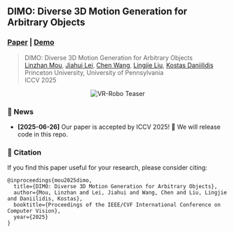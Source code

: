 ## DIMO: Diverse 3D Motion Generation for Arbitrary Objects

### [Paper](https://drive.google.com/file/d/1OLg6frLoSHVi1b9vrG6azwlVSc3UngYE/view) | [Demo](https://youtu.be/CY2jTIpEN-I)

> DIMO: Diverse 3D Motion Generation for Arbitrary Objects \
> [Linzhan Mou](https://linzhanm.github.io/), [Jiahui Lei](https://www.cis.upenn.edu/~leijh/), [Chen Wang](https://cwchenwang.github.io/), [Lingjie Liu](https://lingjie0206.github.io/), [Kostas Daniilidis](https://www.cis.upenn.edu/~kostas/) \
> Princeton University, University of Pennsylvania \
> ICCV 2025 

<div align="center">
    <img src="assets/teaser.png" alt="VR-Robo Teaser" style="max-width: 100%;" />
</div>

### 📜 News

- **[2025-06-26]** Our paper is accepted by ICCV 2025! 🎉 We will release code in this repo.


### 📝 Citation

If you find this paper useful for your research, please consider citing:

```
@inproceedings{mou2025dimo,
  title={DIMO: Diverse 3D Motion Generation for Arbitrary Objects},
  author={Mou, Linzhan and Lei, Jiahui and Wang, Chen and Liu, Lingjie and Daniilidis, Kostas},
  booktitle={Proceedings of the IEEE/CVF International Conference on Computer Vision},
  year={2025}
}
```